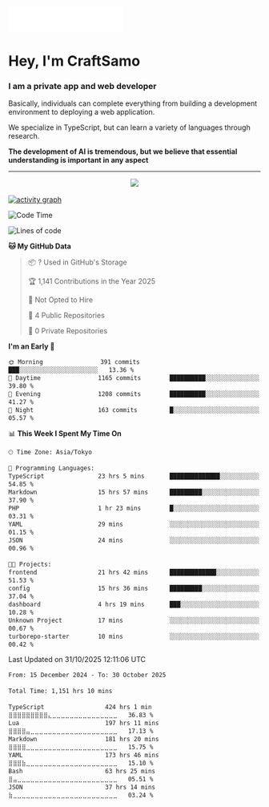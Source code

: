 <img src="images/header.svg"></img>

# Hey, I'm CraftSamo

### I am a private app and web developer

Basically, individuals can complete everything from building a development
environment to deploying a web application.

We specialize in TypeScript, but can learn a variety of languages through
research.

**The development of AI is tremendous, but we believe that essential
understanding is important in any aspect**

---

<p align="center">
  <img alig src="https://github-profile-trophy.vercel.app/?username=craftsamo&theme=onedark&column=-1" />
</p>

[![activity graph](https://github-readme-activity-graph.vercel.app/graph?username=craftsamo&theme=github-dark-dimmed&custom_title=Guilyx%20Activity%20Graph&hide_border=true)](https://github.com/ashutosh00710/github-readme-activity-graph)

<!--START_SECTION:waka-->
![Code Time](http://img.shields.io/badge/Code%20Time-1%2C143%20hrs%205%20mins-blue)

![Lines of code](https://img.shields.io/badge/From%20Hello%20World%20I%27ve%20Written-698.9%20thousand%20lines%20of%20code-blue)

**🐱 My GitHub Data** 

> 📦 ? Used in GitHub's Storage 
 > 
> 🏆 1,141 Contributions in the Year 2025
 > 
> 🚫 Not Opted to Hire
 > 
> 📜 4 Public Repositories 
 > 
> 🔑 0 Private Repositories 
 > 
**I'm an Early 🐤** 

```text
🌞 Morning                391 commits         ███░░░░░░░░░░░░░░░░░░░░░░   13.36 % 
🌆 Daytime                1165 commits        ██████████░░░░░░░░░░░░░░░   39.80 % 
🌃 Evening                1208 commits        ██████████░░░░░░░░░░░░░░░   41.27 % 
🌙 Night                  163 commits         █░░░░░░░░░░░░░░░░░░░░░░░░   05.57 % 
```


📊 **This Week I Spent My Time On** 

```text
🕑︎ Time Zone: Asia/Tokyo

💬 Programming Languages: 
TypeScript               23 hrs 5 mins       ██████████████░░░░░░░░░░░   54.85 % 
Markdown                 15 hrs 57 mins      █████████░░░░░░░░░░░░░░░░   37.90 % 
PHP                      1 hr 23 mins        █░░░░░░░░░░░░░░░░░░░░░░░░   03.31 % 
YAML                     29 mins             ░░░░░░░░░░░░░░░░░░░░░░░░░   01.15 % 
JSON                     24 mins             ░░░░░░░░░░░░░░░░░░░░░░░░░   00.96 % 

🐱‍💻 Projects: 
frontend                 21 hrs 42 mins      █████████████░░░░░░░░░░░░   51.53 % 
config                   15 hrs 36 mins      █████████░░░░░░░░░░░░░░░░   37.04 % 
dashboard                4 hrs 19 mins       ███░░░░░░░░░░░░░░░░░░░░░░   10.28 % 
Unknown Project          17 mins             ░░░░░░░░░░░░░░░░░░░░░░░░░   00.67 % 
turborepo-starter        10 mins             ░░░░░░░░░░░░░░░░░░░░░░░░░   00.42 % 
```


 Last Updated on 31/10/2025 12:11:06 UTC
<!--END_SECTION:waka-->

<!--START_SECTION:waka-simple-->

```text
From: 15 December 2024 - To: 30 October 2025

Total Time: 1,151 hrs 10 mins

TypeScript                 424 hrs 1 min   ⣿⣿⣿⣿⣿⣿⣿⣿⣿⣄⣀⣀⣀⣀⣀⣀⣀⣀⣀⣀⣀⣀⣀⣀⣀   36.83 %
Lua                        197 hrs 11 mins ⣿⣿⣿⣿⣤⣀⣀⣀⣀⣀⣀⣀⣀⣀⣀⣀⣀⣀⣀⣀⣀⣀⣀⣀⣀   17.13 %
Markdown                   181 hrs 20 mins ⣿⣿⣿⣿⣀⣀⣀⣀⣀⣀⣀⣀⣀⣀⣀⣀⣀⣀⣀⣀⣀⣀⣀⣀⣀   15.75 %
YAML                       173 hrs 46 mins ⣿⣿⣿⣷⣀⣀⣀⣀⣀⣀⣀⣀⣀⣀⣀⣀⣀⣀⣀⣀⣀⣀⣀⣀⣀   15.10 %
Bash                       63 hrs 25 mins  ⣿⣤⣀⣀⣀⣀⣀⣀⣀⣀⣀⣀⣀⣀⣀⣀⣀⣀⣀⣀⣀⣀⣀⣀⣀   05.51 %
JSON                       37 hrs 14 mins  ⣷⣀⣀⣀⣀⣀⣀⣀⣀⣀⣀⣀⣀⣀⣀⣀⣀⣀⣀⣀⣀⣀⣀⣀⣀   03.24 %
```

<!--END_SECTION:waka-simple-->
